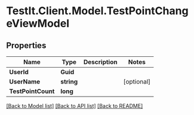 # TestIt.Client.Model.TestPointChangeViewModel

## Properties

Name | Type | Description | Notes
------------ | ------------- | ------------- | -------------
**UserId** | **Guid** |  | 
**UserName** | **string** |  | [optional] 
**TestPointCount** | **long** |  | 

[[Back to Model list]](../README.md#documentation-for-models) [[Back to API list]](../README.md#documentation-for-api-endpoints) [[Back to README]](../README.md)

